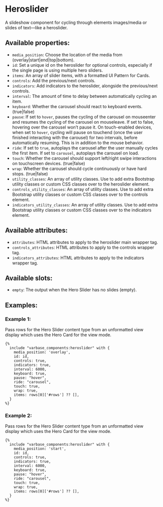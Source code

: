 # Heroslider

A slideshow component for cycling through elements images/media or slides of text—like a heroslider.

## Available properties:
* `media_position`: Choose the location of the media from (overlay|start|end|top|bottom).
* `id`: Set a unique id on the heroslider for optional controls,
 especially if the single page is using multiple hero sliders.
* `items`: An array of slider items, with a formatted UI Pattern for Cards.
* `controls`: Add the previous/next controls.
* `indicators`: Add indicators to the heroslider, alongside
                the previous/next controls.
* `interval`: The amount of time to delay between automatically cycling an item.
* `keyboard`: Whether the carousel should react to keyboard events. (true|false)
* `pause`: If set to `hover`, pauses the cycling of the carousel on mouseenter and resumes
          the cycling of the carousel on mouseleave. If set to false, hovering over the carousel
          won’t pause it. On touch-enabled devices, when set to `hover`, cycling will pause
          on touchend (once the user finished interacting with the carousel) for two intervals,
          before automatically resuming. This is in addition to the mouse behavior.
* `ride`: If set to `true`, autoplays the carousel after the user manually cycles the first item.
         If set to `carousel`, autoplays the carousel on load.
* `touch`: Whether the carousel should support left/right swipe interactions on touchscreen devices. (true|false)
* `wrap`: Whether the carousel should cycle continuously or have hard stops. (true|false)
* `utility_classes`: An array of utility classes. Use to add extra Bootstrap
  utility classes or custom CSS classes over to the heroslider element.
* `controls_utility_classes`: An array of utility classes. Use to add extra 
  Bootstrap utility classes or custom CSS classes over to the controls element.
* `indicators_utility_classes`: An array of utility classes. Use to add extra
  Bootstrap utility classes or custom CSS classes over to the indicators element.


## Available attributes:
* `attributes`: HTML attributes to apply to the heroslider main wrapper tag.
* `controls_attributes`: HTML attributes to apply to the controls wrapper tag.
* `indicators_attributes`: HTML attributes to apply to the indicators wrapper tag.

## Available slots:
* `empty`: The output when the Hero Slider has no slides (empty).


## Examples:

### Example 1:
Pass rows for the Hero Slider content type from an unformatted view display which uses the Hero Card for the view mode. 
```
{%
  include "varbase_components:heroslider" with {
    media_position: 'overlay',
    id: id,
    controls: true,
    indicators: true,
    interval: 6000,
    keyboard: true,
    pause: "hover",
    ride: "carousel",
    touch: true,
    wrap: true,
    items: rows[0]['#rows'] ?? [],
  }
%}
```

### Example 2:
Pass rows for the Hero Slider content type from an unformatted view display which uses the Hero Card for the view mode. 
```
{%
  include "varbase_components:heroslider" with {
    media_position: 'start',
    id: id,
    controls: true,
    indicators: true,
    interval: 6000,
    keyboard: true,
    pause: "hover",
    ride: "carousel",
    touch: true,
    wrap: true,
    items: rows[0]['#rows'] ?? [],
  }
%}
```
